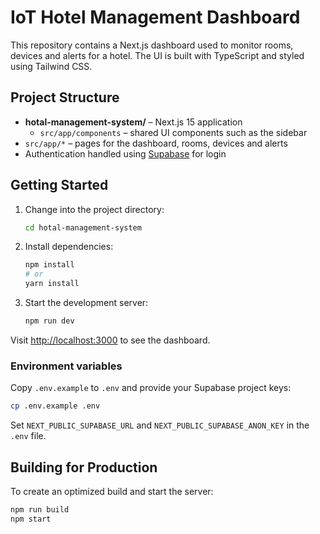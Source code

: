 # IoT Hotel Management Dashboard

This repository contains a Next.js dashboard used to monitor rooms, devices and alerts for a hotel. The UI is built with TypeScript and styled using Tailwind CSS.

## Project Structure

- **hotal-management-system/** – Next.js 15 application
  - `src/app/components` – shared UI components such as the sidebar
 - `src/app/*` – pages for the dashboard, rooms, devices and alerts
  - Authentication handled using [Supabase](https://supabase.com) for login

## Getting Started

1. Change into the project directory:
   ```bash
   cd hotal-management-system
   ```
2. Install dependencies:
   ```bash
   npm install
   # or
   yarn install
   ```
3. Start the development server:
   ```bash
   npm run dev
   ```

Visit [http://localhost:3000](http://localhost:3000) to see the dashboard.

### Environment variables

Copy `.env.example` to `.env` and provide your Supabase project keys:

```bash
cp .env.example .env
```
Set `NEXT_PUBLIC_SUPABASE_URL` and `NEXT_PUBLIC_SUPABASE_ANON_KEY` in the `.env` file.

## Building for Production

To create an optimized build and start the server:

```bash
npm run build
npm start
```

